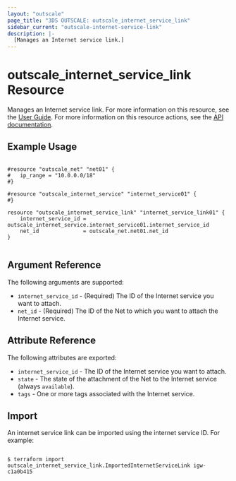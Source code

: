 ```yaml
---
layout: "outscale"
page_title: "3DS OUTSCALE: outscale_internet_service_link"
sidebar_current: "outscale-internet-service-link"
description: |-
  [Manages an Internet service link.]
---
```


# outscale_internet_service_link Resource

Manages an Internet service link.
For more information on this resource, see the [User Guide](https://wiki.outscale.net/display/EN/About+Internet+Gateways).
For more information on this resource actions, see the [API documentation](https://docs.outscale.com/api#linkinternetservice).

## Example Usage

```hcl

#resource "outscale_net" "net01" {
#	ip_range = "10.0.0.0/18"
#}

#resource "outscale_internet_service" "internet_service01" {
#}

resource "outscale_internet_service_link" "internet_service_link01" {
	internet_service_id = outscale_internet_service.internet_service01.internet_service_id
	net_id              = outscale_net.net01.net_id
}


```

## Argument Reference

The following arguments are supported:

* `internet_service_id` - (Required) The ID of the Internet service you want to attach.
* `net_id` - (Required) The ID of the Net to which you want to attach the Internet service.

## Attribute Reference

The following attributes are exported:

* `internet_service_id` - The ID of the Internet service you want to attach.
* `state` - The state of the attachment of the Net to the Internet service (always `available`).
* `tags` - One or more tags associated with the Internet service.

## Import

An internet service link can be imported using the internet service ID. For example:

```hcl

$ terraform import outscale_internet_service_link.ImportedInternetServiceLink igw-c1a0b415

```